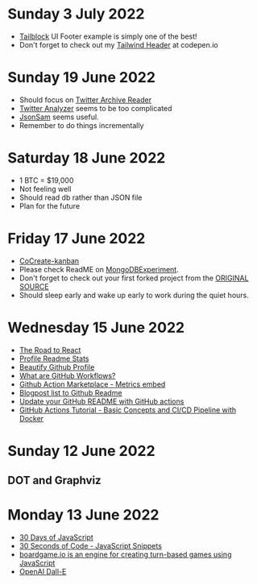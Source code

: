 # Sunday 3 July 2022

- [Tailblock](https://tailblocks.cc/) UI Footer example is simply one of the best!
- Don't forget to check out my [Tailwind Header](https://codepen.io/headsink/pen/xxWGjRB) at codepen.io


# Sunday 19 June 2022

- Should focus on [Twitter Archive Reader](https://github.com/alkihis/twitter-archive-reader/blob/master/Examples.md#Countthenumberofretweetsinarchive)
- [Twitter Analyzer](https://github.com/gedankenstuecke/twitter-analyser/blob/master/INSTALL.md) seems to be too complicated
- [JsonSam](https://openbase.com/python/jsonsam) seems useful.
- Remember to do things incrementally


# Saturday 18 June 2022

- 1 BTC = $19,000
- Not feeling well
- Should read db rather than JSON file
- Plan for the future

# Friday 17 June 2022

- [CoCreate-kanban](https://cocreate.app/docs/kanban)
- Please check ReadME on [MongoDBExperiment](https://github.com/headsink/MongoDBExperiment/blob/master/README.md).
- Don't forget to check out your first forked project from the [ORIGINAL SOURCE](https://github.com/dangoldin/twitter-archive-analysis)
- Should sleep early and wake up early to work during the quiet hours.


# Wednesday 15 June 2022

- [The Road to React](https://github.com/the-road-to-learn-react)
- [Profile Readme Stats](https://github.com/marketplace/actions/profile-readme-stats)
- [Beautify Github Profile](https://github.com/rzashakeri/beautify-github-profile)
- [What are GitHub Workflows?](https://jasonet.co/posts/what-are-github-workflows/)
- [Github Action Marketplace - Metrics embed](https://github.com/marketplace/actions/metrics-embed)
- [Blogpost list to Github Readme](https://youtu.be/ECuqb5Tv9qI?t=272)
- [Update your GitHub README with GitHub actions ](https://www.youtube.com/watch?v=jVg-qkQ01lI)
- [GitHub Actions Tutorial - Basic Concepts and CI/CD Pipeline with Docker](https://www.youtube.com/watch?v=R8_veQiYBjI)
# Sunday 12 June 2022

## DOT and Graphviz

# Monday 13 June 2022

- [30 Days of JavaScript](https://github.com/Asabeneh/30-Days-Of-JavaScript)
- [30 Seconds of Code - JavaScript Snippets](https://www.30secondsofcode.org/js/p/1)
- [boardgame.io is an engine for creating turn-based games using JavaScript](https://github.com/boardgameio/boardgame.io)
- [OpenAI Dall-E](https://github.com/openai/DALL-E)
